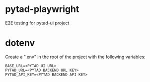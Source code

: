 # pytad-playwright
E2E testing for pytad-ui project


# dotenv
Create a ".env" in the root of the project with the following variables:

```
BASE_URL=<PYTAD UI URL>
PYTAD_URL=<PYTAD BACKEND URL KEY>
PYTAD_API_KEY=<PYTAD BACKEND API KEY>
```